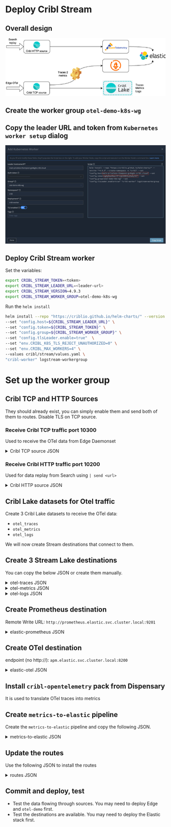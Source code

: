 # Deploy Cribl Stream

## Overall design
![Diagram](../../images/stream-setup.png)

## Create the worker group `otel-demo-k8s-wg`

## Copy the leader URL and token from `Kubernetes worker setup` dialog
![diagram](../../images/add-stream-worker.png)

## Deploy Cribl Stream worker
Set the variables:
```bash
export CRIBL_STREAM_TOKEN=<token>
export CRIBL_STREAM_LEADER_URL=<leader-url>
export CRIBL_STREAM_VERSION=4.9.3
export CRIBL_STREAM_WORKER_GROUP=otel-demo-k8s-wg
```
Run the `helm install`
```bash
helm install --repo "https://criblio.github.io/helm-charts/" --version "^${CRIBL_STREAM_VERSION}" --create-namespace -n "cribl" \
--set "config.host=${CRIBL_STREAM_LEADER_URL}" \
--set "config.token=${CRIBL_STREAM_TOKEN}" \
--set "config.group=${CRIBL_STREAM_WORKER_GROUP}" \
--set "config.tlsLeader.enable=true"  \
--set "env.CRIBL_K8S_TLS_REJECT_UNAUTHORIZED=0" \
--set "env.CRIBL_MAX_WORKERS=4" \
--values cribl/stream/values.yaml \
"cribl-worker" logstream-workergroup
```


# Set up the worker group

## Cribl TCP and HTTP Sources
They should already exist, you can simply enable them and send both of them to routes. Disable TLS on TCP source.

### Receive Cribl TCP traffic port 10300
Used to receive the OTel data from Edge Daemonset
<details>
<summary>Cribl TCP source JSON</summary>

```json
    {
        "id": "in_cribl_tcp",
        "disabled": false,
        "sendToRoutes": true,
        "pqEnabled": false,
        "streamtags": [],
        "host": "0.0.0.0",
        "tls": {
            "disabled": true,
            "requestCert": false
        },
        "maxActiveCxn": 1000,
        "enableProxyHeader": false,
        "enableLoadBalancing": false,
        "type": "cribl_tcp",
        "port": 10300,
        "connections": []
    }
```
</details>

### Receive Cribl HTTP traffic port 10200
Used for data replay from Search using `| send <url>`
<details>
<summary>Cribl HTTP source JSON</summary>

```json
    {
        "id": "in_cribl_http",
        "disabled": false,
        "sendToRoutes": true,
        "pqEnabled": false,
        "streamtags": [],
        "host": "0.0.0.0",
        "tls": {
            "disabled": true,
            "requestCert": false
        },
        "maxActiveReq": 256,
        "maxRequestsPerSocket": 0,
        "enableProxyHeader": false,
        "captureHeaders": false,
        "activityLogSampleRate": 100,
        "requestTimeout": 0,
        "socketTimeout": 0,
        "keepAliveTimeout": 5,
        "enableHealthCheck": false,
        "ipAllowlistRegex": "/.*/",
        "ipDenylistRegex": "/^$/",
        "type": "cribl_http",
        "port": 10200,
        "connections": []
    }
```
</details>

## Cribl Lake datasets for Otel traffic
Create 3 Cribl Lake datasets to receive the OTel data:
* `otel_traces`
* `otel_metrics`
* `otel_logs`

We will now create Stream destinations that connect to them.

## Create 3 Stream Lake destinations
You can copy the below JSON or create them manually.
<details>
<summary>otel-traces JSON</summary>

```json
{
  "id": "otel-traces",
  "systemFields": [
    "cribl_pipe"
  ],
  "streamtags": [],
  "awsAuthenticationMethod": "auto",
  "signatureVersion": "v4",
  "reuseConnections": true,
  "rejectUnauthorized": true,
  "enableAssumeRole": false,
  "durationSeconds": 3600,
  "stagePath": "$CRIBL_HOME/state/outputs/staging",
  "addIdToStagePath": true,
  "objectACL": "private",
  "removeEmptyDirs": true,
  "format": "json",
  "baseFileName": "`CriblOut`",
  "fileNameSuffix": "`.${C.env[\"CRIBL_WORKER_ID\"]}.${__format}${__compression === \"gzip\" ? \".gz\" : \"\"}`",
  "maxFileSizeMB": 32,
  "maxOpenFiles": 100,
  "headerLine": "",
  "onBackpressure": "block",
  "maxFileOpenTimeSec": 300,
  "maxFileIdleTimeSec": 30,
  "maxConcurrentFileParts": 4,
  "verifyPermissions": true,
  "maxClosingFilesToBackpressure": 100,
  "compress": "gzip",
  "emptyDirCleanupSec": 300,
  "type": "cribl_lake",
  "destPath": "otel_traces"
}
```
</details>
<details>
<summary>otel-metrics JSON</summary>

```json
{
  "id": "otel-metrics",
  "systemFields": [
    "cribl_pipe"
  ],
  "streamtags": [],
  "awsAuthenticationMethod": "auto",
  "signatureVersion": "v4",
  "reuseConnections": true,
  "rejectUnauthorized": true,
  "enableAssumeRole": false,
  "durationSeconds": 3600,
  "stagePath": "$CRIBL_HOME/state/outputs/staging",
  "addIdToStagePath": true,
  "objectACL": "private",
  "removeEmptyDirs": true,
  "format": "json",
  "baseFileName": "`CriblOut`",
  "fileNameSuffix": "`.${C.env[\"CRIBL_WORKER_ID\"]}.${__format}${__compression === \"gzip\" ? \".gz\" : \"\"}`",
  "maxFileSizeMB": 32,
  "maxOpenFiles": 100,
  "headerLine": "",
  "onBackpressure": "block",
  "maxFileOpenTimeSec": 300,
  "maxFileIdleTimeSec": 30,
  "maxConcurrentFileParts": 4,
  "verifyPermissions": true,
  "maxClosingFilesToBackpressure": 100,
  "compress": "gzip",
  "emptyDirCleanupSec": 300,
  "type": "cribl_lake",
  "destPath": "otel_metrics"
}
```
</details>
<details>
<summary>otel-logs JSON</summary>

```json
{
  "id": "otel-logs",
  "systemFields": [
    "cribl_pipe"
  ],
  "streamtags": [],
  "awsAuthenticationMethod": "auto",
  "signatureVersion": "v4",
  "reuseConnections": true,
  "rejectUnauthorized": true,
  "enableAssumeRole": false,
  "durationSeconds": 3600,
  "stagePath": "$CRIBL_HOME/state/outputs/staging",
  "addIdToStagePath": true,
  "objectACL": "private",
  "removeEmptyDirs": true,
  "format": "json",
  "baseFileName": "`CriblOut`",
  "fileNameSuffix": "`.${C.env[\"CRIBL_WORKER_ID\"]}.${__format}${__compression === \"gzip\" ? \".gz\" : \"\"}`",
  "maxFileSizeMB": 32,
  "maxOpenFiles": 100,
  "headerLine": "",
  "onBackpressure": "block",
  "maxFileOpenTimeSec": 300,
  "maxFileIdleTimeSec": 30,
  "maxConcurrentFileParts": 4,
  "verifyPermissions": true,
  "maxClosingFilesToBackpressure": 100,
  "compress": "gzip",
  "emptyDirCleanupSec": 300,
  "type": "cribl_lake",
  "destPath": "otel_logs"
}
```
</details>

## Create Prometheus destination
Remote Write URL: `http://prometheus.elastic.svc.cluster.local:9201`
<details>
<summary>elastic-prometheus JSON</summary>

```json
{
  "id": "elastic-prometheus",
  "systemFields": [
    "cribl_host",
    "cribl_wp"
  ],
  "streamtags": [],
  "metricRenameExpr": "name.replace(/[^a-zA-Z0-9_]/g, '_')",
  "sendMetadata": true,
  "concurrency": 5,
  "maxPayloadSizeKB": 4096,
  "maxPayloadEvents": 0,
  "rejectUnauthorized": false,
  "timeoutSec": 30,
  "flushPeriodSec": 1,
  "useRoundRobinDns": false,
  "failedRequestLoggingMode": "none",
  "safeHeaders": [],
  "responseRetrySettings": [],
  "timeoutRetrySettings": {
    "timeoutRetry": false
  },
  "responseHonorRetryAfterHeader": false,
  "onBackpressure": "block",
  "authType": "none",
  "metricsFlushPeriodSec": 60,
  "type": "prometheus",
  "url": "http://prometheus.elastic.svc.cluster.local:9201"
}
```
</details>

## Create OTel destination
endpoint (no http://): `apm.elastic.svc.cluster.local:8200`
<details>
<summary>elastic-otel JSON</summary>

```json
{
  "id": "elastic-otel",
  "systemFields": [
    "cribl_pipe"
  ],
  "streamtags": [],
  "protocol": "grpc",
  "otlpVersion": "1.3.1",
  "compress": "gzip",
  "authType": "none",
  "concurrency": 5,
  "maxPayloadSizeKB": 4096,
  "timeoutSec": 30,
  "flushPeriodSec": 1,
  "failedRequestLoggingMode": "none",
  "connectionTimeout": 10000,
  "keepAliveTime": 30,
  "onBackpressure": "block",
  "tls": {
    "disabled": true
  },
  "type": "open_telemetry",
  "endpoint": "apm.elastic.svc.cluster.local:8200"
}
```
</details>

## Install `cribl-opentelemetry` pack from Dispensary
It is used to translate OTel traces into metrics

## Create `metrics-to-elastic` pipeline
Create the `metrics-to-elastic` pipeline and copy the following JSON.
<details>
<summary>metrics-to-elastic JSON</summary>

```json
{
  "id": "metrics-to-elastic",
  "conf": {
    "output": "default",
    "streamtags": [],
    "groups": {},
    "asyncFuncTimeout": 1000,
    "functions": [
      {
        "id": "comment",
        "filter": "true",
        "conf": {
          "comment": "Invoke the OTel to metrics pack"
        }
      },
      {
        "id": "chain",
        "filter": "true",
        "conf": {
          "processor": "pack:cribl-opentelemetry"
        },
        "description": "Invoke the Cribl OpenTelemetry pack"
      },
      {
        "id": "comment",
        "filter": "true",
        "conf": {
          "comment": "Reduce the granularity of metrics by aggregating them"
        }
      },
      {
        "id": "aggregation",
        "filter": "true",
        "disabled": false,
        "conf": {
          "passthrough": false,
          "preserveGroupBys": false,
          "sufficientStatsOnly": false,
          "metricsMode": true,
          "timeWindow": "60s",
          "aggregations": [
            "sum(duration).as(duration)",
            "sum(http_2xx).as(http_2xx)",
            "sum(http_3xx).as(http_3xx)",
            "sum(http_4xx).as(http_4xx)",
            "sum(http_5xx).as(http_5xx)",
            "sum(otel_status_0).as(otel_status_0)",
            "sum(otel_status_1).as(otel_status_1)",
            "sum(otel_status_2).as(otel_status_2)",
            "sum(requests_error).as(requests_error)",
            "sum(requests_total).as(requests_total)",
            "max(start_time_unix_nano).as(max_starttime)"
          ],
          "cumulative": false,
          "flushOnInputClose": false,
          "groupbys": [
            "service",
            "resource_url",
            "status_code"
          ]
        },
        "description": "Aggregate metrics before sending them"
      },
      {
        "id": "comment",
        "filter": "true",
        "conf": {
          "comment": "Fix the timestamp to max_time of the aggregated spans"
        }
      },
      {
        "id": "auto_timestamp",
        "filter": "true",
        "conf": {
          "srcField": "max_starttime",
          "dstField": "_time",
          "defaultTimezone": "UTC",
          "timeExpression": "time.getTime() / 1000",
          "offset": 0,
          "maxLen": 150,
          "defaultTime": "now",
          "latestDateAllowed": "+1week",
          "earliestDateAllowed": "-420weeks"
        }
      }
    ]
  }
}
```
</details>

## Update the routes
Use the following JSON to install the routes
<details>
<summary>routes JSON</summary>

```json
{
  "id": "default",
  "groups": {},
  "comments": [],
  "routes": [
    {
      "id": "3LhVQf",
      "name": "Drop non-OTel traffic",
      "final": true,
      "disabled": false,
      "pipeline": "passthru",
      "description": "",
      "clones": [],
      "enableOutputExpression": false,
      "filter": "!__otlp.type",
      "output": "devnull"
    },
    {
      "id": "atAndy",
      "name": "Send logs, metrics and traces to Lake",
      "final": false,
      "disabled": false,
      "pipeline": "passthru",
      "description": "",
      "clones": [
        {}
      ],
      "enableOutputExpression": false,
      "filter": "true",
      "output": "otel-router-to-lake"
    },
    {
      "id": "Dk4BhU",
      "name": "Create RED metrics from OTel traces",
      "final": false,
      "disabled": false,
      "pipeline": "metrics-to-elastic",
      "description": "",
      "clones": [
        {}
      ],
      "enableOutputExpression": false,
      "filter": "__otlp.type == 'traces'",
      "output": "elastic-prometheus"
    },
    {
      "id": "IDxs9F",
      "name": "Send everything to Elastic",
      "final": false,
      "disabled": true,
      "pipeline": "passthru",
      "description": "",
      "clones": [
        {}
      ],
      "enableOutputExpression": false,
      "filter": "true",
      "output": "elastic-otel"
    },
    {
      "id": "default",
      "name": "default",
      "final": true,
      "disabled": false,
      "pipeline": "devnull",
      "description": "",
      "clones": [],
      "enableOutputExpression": false,
      "filter": "true",
      "output": "devnull"
    }
  ]
}
```
</details>

## Commit and deploy, test
* Test the data flowing through sources. You may need to deploy Edge and `otel-demo` first.
* Test the destinations are available. You may need to deploy the Elastic stack first.